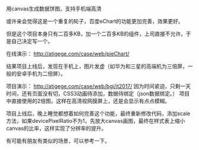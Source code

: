 ﻿用canvas生成数据饼图，支持手机端高清

或许亲会觉得这是一个重复的轮子，百度eChart的功能更加完善，效果更好。

但是这个项目本身只有二百多KB，加一个二百多KB的组件，上司直接不允许。于是自己决定写一个。

在线演示：
http://atigege.com/case/web/pieChart/


结果项目上线后，发现在手机上，图片发虚（如华为和三星的高端机为三倍屏，一般的安卓手机为二倍屏）。

项目演示：
http://atigege.com/case/web/bgi/it2017/
因为时间紧迫，只剩一天时间，还有页面没有切，CSS3动画待添加，数据待绑定（json数据绑定。）
项目中直接使用的2倍图，这样在高清视网膜屏上，还是会显示有点点模糊。

项目上线后，晚上睡觉都想着如何完善这个功能，最终重新修改代码，添加scale方法，如果devicePixelRatio不为1，先放大canvas画图，最终在样式表上缩小canvas的比率，这样实现了分辨率的提升。

有可能有朋友有类似的场景，可以参考一下。
